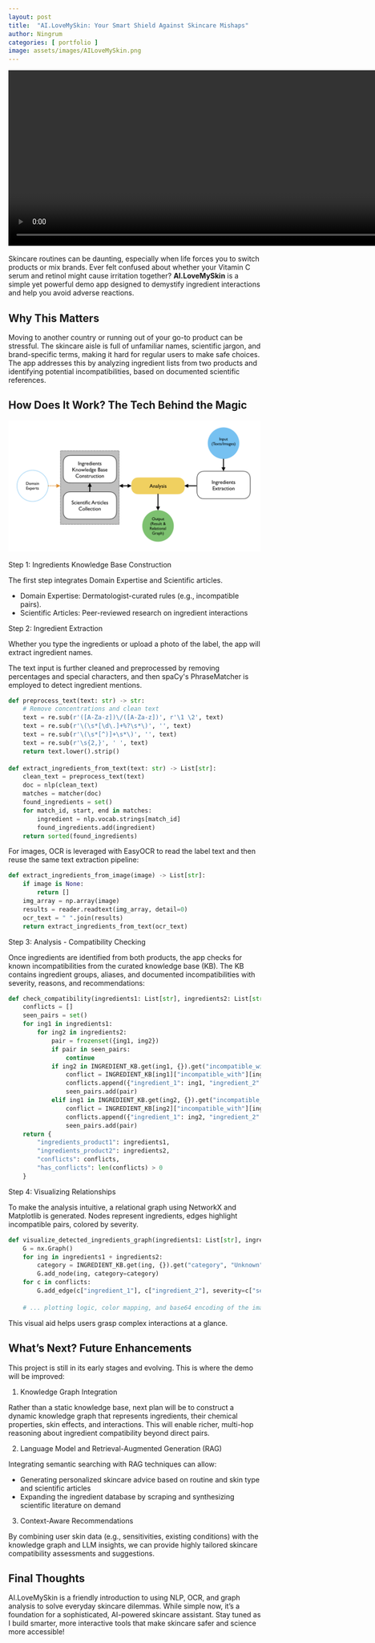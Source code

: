 ```yaml
---
layout: post
title:  "AI.LoveMySkin: Your Smart Shield Against Skincare Mishaps"
author: Ningrum
categories: [ portfolio ]
image: assets/images/AILoveMySkin.png
---
```


<video width="1000" height="350" controls>
  <source src="../assets/images/AILoveMySkin.mp4" type="video/mp4">
</video>

Skincare routines can be daunting, especially when life forces you to switch products or mix brands. Ever felt confused about whether your Vitamin C serum and retinol might cause irritation together? **AI.LoveMySkin** is a simple yet powerful demo app designed to demystify ingredient interactions and help you avoid adverse reactions.

## Why This Matters
Moving to another country or running out of your go-to product can be stressful. The skincare aisle is full of unfamiliar names, scientific jargon, and brand-specific terms, making it hard for regular users to make safe choices. The app addresses this by analyzing ingredient lists from two products and identifying potential incompatibilities, based on documented scientific references.

## How Does It Work? The Tech Behind the Magic

![AI.LoveMySkin Pipeline](../assets/images/AILoveMySkin-pipeline.png "AI.LoveMySkin Pipeline")

Step 1: Ingredients Knowledge Base Construction

The first step integrates Domain Expertise and Scientific articles.

- Domain Expertise: Dermatologist-curated rules (e.g., incompatible pairs).
- Scientific Articles: Peer-reviewed research on ingredient interactions

Step 2: Ingredient Extraction

Whether you type the ingredients or upload a photo of the label, the app will extract ingredient names.

The text input is further cleaned and preprocessed by removing percentages and special characters, and then spaCy's PhraseMatcher is employed to detect ingredient mentions.

``` python
def preprocess_text(text: str) -> str:
    # Remove concentrations and clean text
    text = re.sub(r'([A-Za-z])\/([A-Za-z])', r'\1 \2', text)
    text = re.sub(r'\(\s*[\d\.]+%?\s*\)', '', text)
    text = re.sub(r'\(\s*[^)]+\s*\)', '', text)
    text = re.sub(r'\s{2,}', ' ', text)
    return text.lower().strip()

def extract_ingredients_from_text(text: str) -> List[str]:
    clean_text = preprocess_text(text)
    doc = nlp(clean_text)
    matches = matcher(doc)
    found_ingredients = set()
    for match_id, start, end in matches:
        ingredient = nlp.vocab.strings[match_id]
        found_ingredients.add(ingredient)
    return sorted(found_ingredients)
```

For images, OCR is leveraged with EasyOCR to read the label text and then reuse the same text extraction pipeline:

``` python
def extract_ingredients_from_image(image) -> List[str]:
    if image is None:
        return []
    img_array = np.array(image)
    results = reader.readtext(img_array, detail=0)
    ocr_text = " ".join(results)
    return extract_ingredients_from_text(ocr_text)
```

Step 3: Analysis - Compatibility Checking

Once ingredients are identified from both products, the app checks for known incompatibilities from the curated knowledge base (KB). The KB contains ingredient groups, aliases, and documented incompatibilities with severity, reasons, and recommendations:

``` python
def check_compatibility(ingredients1: List[str], ingredients2: List[str]) -> Dict:
    conflicts = []
    seen_pairs = set()
    for ing1 in ingredients1:
        for ing2 in ingredients2:
            pair = frozenset({ing1, ing2})
            if pair in seen_pairs:
                continue
            if ing2 in INGREDIENT_KB.get(ing1, {}).get("incompatible_with", {}):
                conflict = INGREDIENT_KB[ing1]["incompatible_with"][ing2]
                conflicts.append({"ingredient_1": ing1, "ingredient_2": ing2, **conflict})
                seen_pairs.add(pair)
            elif ing1 in INGREDIENT_KB.get(ing2, {}).get("incompatible_with", {}):
                conflict = INGREDIENT_KB[ing2]["incompatible_with"][ing1]
                conflicts.append({"ingredient_1": ing2, "ingredient_2": ing1, **conflict})
                seen_pairs.add(pair)
    return {
        "ingredients_product1": ingredients1,
        "ingredients_product2": ingredients2,
        "conflicts": conflicts,
        "has_conflicts": len(conflicts) > 0
    }
```

Step 4: Visualizing Relationships

To make the analysis intuitive, a relational graph using NetworkX and Matplotlib is generated. Nodes represent ingredients, edges highlight incompatible pairs, colored by severity.

``` python
def visualize_detected_ingredients_graph(ingredients1: List[str], ingredients2: List[str], conflicts: List[Dict]) -> str:
    G = nx.Graph()
    for ing in ingredients1 + ingredients2:
        category = INGREDIENT_KB.get(ing, {}).get("category", "Unknown")
        G.add_node(ing, category=category)
    for c in conflicts:
        G.add_edge(c["ingredient_1"], c["ingredient_2"], severity=c["severity"])

    # ... plotting logic, color mapping, and base64 encoding of the image ...
```

This visual aid helps users grasp complex interactions at a glance.


## What’s Next? Future Enhancements

This project is still in its early stages and evolving. This is where the demo will be improved:

1. Knowledge Graph Integration

Rather than a static knowledge base, next plan will be to construct a dynamic knowledge graph that represents ingredients, their chemical properties, skin effects, and interactions. This will enable richer, multi-hop reasoning about ingredient compatibility beyond direct pairs.

2. Language Model and Retrieval-Augmented Generation (RAG)

Integrating semantic searching with RAG techniques can allow:

- Generating personalized skincare advice based on routine and skin type and scientific articles
- Expanding the ingredient database by scraping and synthesizing scientific literature on demand

3. Context-Aware Recommendations
   
By combining user skin data (e.g., sensitivities, existing conditions) with the knowledge graph and LLM insights, we can provide highly tailored skincare compatibility assessments and suggestions.

## Final Thoughts
AI.LoveMySkin is a friendly introduction to using NLP, OCR, and graph analysis to solve everyday skincare dilemmas. While simple now, it’s a foundation for a sophisticated, AI-powered skincare assistant. Stay tuned as I build smarter, more interactive tools that make skincare safer and science more accessible!

